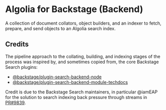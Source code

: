 # Algolia for Backstage (Backend)

A collection of document collators, object builders, and an indexer to fetch, prepare, and send objects to an Algolia search index.

## Credits

The pipeline approach to the collating, building, and indexing stages of the process was inspired by, and sometimes copied from, the core Backstage Search plugins:

- [@backstage/plugin-search-backend-node](https://github.com/backstage/backstage/tree/master/plugins/search-backend-node)
- [@backstage/plugin-search-backend-module-techdocs](https://github.com/backstage/backstage/tree/master/plugins/search-backend-module-techdocs)

Credit is due to the Backstage Search maintainers, in particular @iamEAP for the solution to search indexing back pressure through streams in [PR#9839](https://github.com/backstage/backstage/pull/9839).
